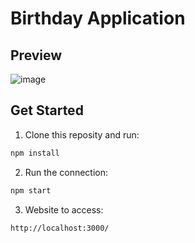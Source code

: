 # Birthday Application

## Preview
![image]("https://user-images.githubusercontent.com/105739044/212254203-036b89b9-87c2-4c73-9e82-617bca4e056b.png") 

## Get Started
1. Clone this reposity and run:
```sh
npm install
```
2. Run the connection:
```sh
npm start
```
3. Website to access:
```sh
http://localhost:3000/
```
